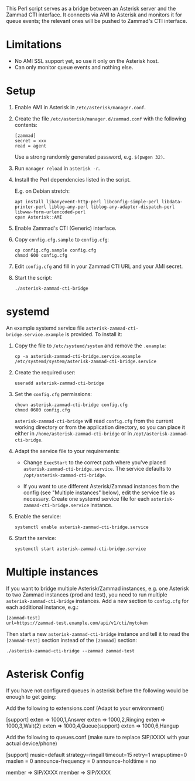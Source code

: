 This Perl script serves as a bridge between an Asterisk server and the Zammad CTI interface. It connects via AMI to Asterisk and monitors it for queue events; the relevant ones will be pushed to Zammad's CTI interface.

# Limitations

- No AMI SSL support yet, so use it only on the Asterisk host.
- Can only monitor queue events and nothing else.

# Setup

1. Enable AMI in Asterisk in `/etc/asterisk/manager.conf`.

2. Create the file `/etc/asterisk/manager.d/zammad.conf` with the following contents:

    ```
    [zammad]
    secret = xxx
    read = agent
    ```

    Use a strong randomly generated password, e.g. `$(pwgen 32)`.

3. Run `manager reload` in `asterisk -r`.

4. Install the Perl dependencies listed in the script.

    E.g. on Debian stretch:

    ```
    apt install libanyevent-http-perl libconfig-simple-perl libdata-printer-perl liblog-any-perl liblog-any-adapter-dispatch-perl libwww-form-urlencoded-perl
    cpan Asterisk::AMI
    ```

5. Enable Zammad's CTI (Generic) interface.

6. Copy `config.cfg.sample` to `config.cfg`:

    ```
    cp config.cfg.sample config.cfg
    chmod 600 config.cfg
    ```

7. Edit `config.cfg` and fill in your Zammad CTI URL and your AMI secret.

8. Start the script:

    ```
    ./asterisk-zammad-cti-bridge
    ```

# systemd

An example systemd service file `asterisk-zammad-cti-bridge.service.example` is provided. To install it:

1. Copy the file to `/etc/systemd/system` and remove the `.example`:

    ```
    cp -a asterisk-zammad-cti-bridge.service.example /etc/systemd/system/asterisk-zammad-cti-bridge.service
    ```

2. Create the required user:

    ```
    useradd asterisk-zammad-cti-bridge
    ```

3. Set the `config.cfg` permissions:

    ```
    chown asterisk-zammad-cti-bridge config.cfg
    chmod 0600 config.cfg
    ```

    `asterisk-zammad-cti-bridge` will read `config.cfg` from the current working directory or from the application directory, so you can place it either in `/home/asterisk-zammad-cti-bridge` or in `/opt/asterisk-zammad-cti-bridge`.

4. Adapt the service file to your requirements:

    - Change `ExecStart` to the correct path where you've placed `asterisk-zammad-cti-bridge.service`. The service defaults to `/opt/asterisk-zammad-cti-bridge`.

    - If you want to use different Asterisk/Zammad instances from the config (see "Multiple instances" below), edit the service file as necessary. Create one systemd service file for each `asterisk-zammad-cti-bridge.service` instance.

5. Enable the service:

    ```
    systemctl enable asterisk-zammad-cti-bridge.service
    ```

6. Start the service:

    ```
    systemctl start asterisk-zammad-cti-bridge.service
    ```

# Multiple instances

If you want to bridge multiple Asterisk/Zammad instances, e.g. one Asterisk to two Zammad instances (prod and test), you need to run multiple `asterisk-zammad-cti-bridge` instances. Add a new section to `config.cfg` for each additional instance, e.g.:

```
[zammad-test]
url=https://zammad-test.example.com/api/v1/cti/mytoken
```

Then start a new `asterisk-zammad-cti-bridge` instance and tell it to read the `[zammad-test]` section instead of the `[zammad]` section:

```
./asterisk-zammad-cti-bridge --zammad zammad-test
```


# Asterisk Config

If you have not configured queues in asterisk before the following would be enough to get going:

Add the following to  extensions.conf (Adapt to your environment)

[support]
exten => 1000,1,Answer
exten => 1000,2,Ringing
exten => 1000,3,Wait(2)
exten => 1000,4,Queue(support)
exten => 1000,6,Hangup

Add the following to queues.conf (make sure to replace SIP/XXXX with your actual device/phone)

[support]
music=default
strategy=ringall
timeout=15
retry=1
wrapuptime=0
maxlen = 0
announce-frequency = 0
announce-holdtime = no

member => SIP/XXXX
member => SIP/XXXX

